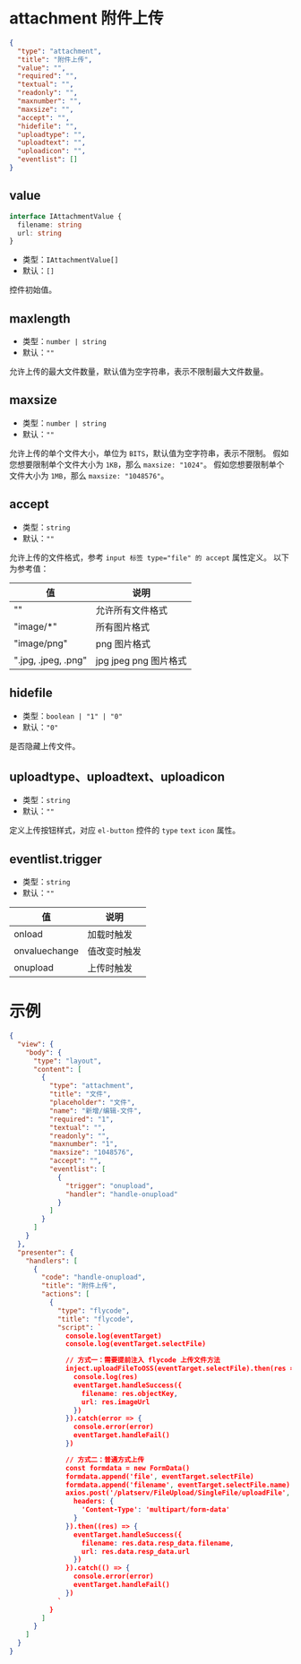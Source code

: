 # attachment 附件上传

```json
{
  "type": "attachment",
  "title": "附件上传",
  "value": "",
  "required": "",
  "textual": "",
  "readonly": "",
  "maxnumber": "",
  "maxsize": "",
  "accept": "",
  "hidefile": "",
  "uploadtype": "",
  "uploadtext": "",
  "uploadicon": "",
  "eventlist": []
}
```

## value
```typescript
interface IAttachmentValue {
  filename: string
  url: string
}
```
+ 类型：`IAttachmentValue[]`
+ 默认：`[]`

控件初始值。

## maxlength
+ 类型：`number | string`
+ 默认：`""`

允许上传的最大文件数量，默认值为空字符串，表示不限制最大文件数量。

## maxsize
+ 类型：`number | string`
+ 默认：`""`

允许上传的单个文件大小，单位为 `BITS`，默认值为空字符串，表示不限制。
假如您想要限制单个文件大小为 `1KB`，那么 `maxsize: "1024"`。
假如您想要限制单个文件大小为 `1MB`，那么 `maxsize: "1048576"`。

## accept
+ 类型：`string`
+ 默认：`""`

允许上传的文件格式，参考 `input 标签 type="file" 的 accept` 属性定义。
以下为参考值：

| 值 | 说明 |
| ---- | ---- |
| "" | 允许所有文件格式 |
| "image/*" | 所有图片格式 |
| "image/png" | png 图片格式 |
| ".jpg, .jpeg, .png" | jpg jpeg png 图片格式 |

## hidefile
+ 类型：`boolean | "1" | "0"`
+ 默认：`"0"`

是否隐藏上传文件。

## uploadtype、uploadtext、uploadicon
+ 类型：`string`
+ 默认：`""`

定义上传按钮样式，对应 `el-button` 控件的  `type` `text` `icon` 属性。

## eventlist.trigger
+ 类型：`string`
+ 默认：`""`

| 值 | 说明 |
| ---- | ---- |
| onload | 加载时触发 |
| onvaluechange | 值改变时触发 |
| onupload | 上传时触发 |

# 示例
```json
{
  "view": {
    "body": {
      "type": "layout",
      "content": [
        {
          "type": "attachment",
          "title": "文件",
          "placeholder": "文件",
          "name": "新增/编辑-文件",
          "required": "1",
          "textual": "",
          "readonly": "",
          "maxnumber": "1",
          "maxsize": "1048576",
          "accept": "",
          "eventlist": [
            {
              "trigger": "onupload",
              "handler": "handle-onupload"
            }
          ]
        }
      ]
    }
  },
  "presenter": {
    "handlers": [
      {
        "code": "handle-onupload",
        "title": "附件上传",
        "actions": [
          {
            "type": "flycode",
            "title": "flycode",
            "script": `
              console.log(eventTarget)
              console.log(eventTarget.selectFile)

              // 方式一：需要提前注入 flycode 上传文件方法
              inject.uploadFileToOSS(eventTarget.selectFile).then(res => {
                console.log(res)
                eventTarget.handleSuccess({
                  filename: res.objectKey,
                  url: res.imageUrl
                })
              }).catch(error => {
                console.error(error)
                eventTarget.handleFail()
              })

              // 方式二：普通方式上传
              const formdata = new FormData()
              formdata.append('file', eventTarget.selectFile)
              formdata.append('filename', eventTarget.selectFile.name)
              axios.post('/platserv/FileUpload/SingleFile/uploadFile', formdata, {
                headers: {
                  'Content-Type': 'multipart/form-data'
                }
              }).then((res) => {
                eventTarget.handleSuccess({
                  filename: res.data.resp_data.filename,
                  url: res.data.resp_data.url
                })
              }).catch(() => {
                console.error(error)
                eventTarget.handleFail()
              })
            `
          }
        ]
      }
    ]
  }
}
```
